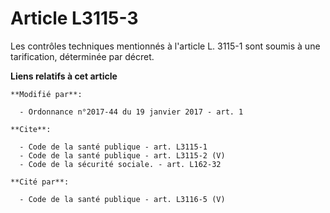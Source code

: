 # Article L3115-3

Les contrôles techniques mentionnés à l'article L. 3115-1 sont soumis à une tarification, déterminée par décret.

**Liens relatifs à cet article**

	**Modifié par**:

	  - Ordonnance n°2017-44 du 19 janvier 2017 - art. 1

	**Cite**:

	  - Code de la santé publique - art. L3115-1
	  - Code de la santé publique - art. L3115-2 (V)
	  - Code de la sécurité sociale. - art. L162-32

	**Cité par**:

	  - Code de la santé publique - art. L3116-5 (V)
